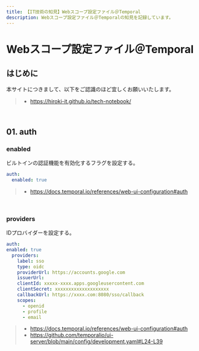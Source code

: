 ```yaml
---
title: 【IT技術の知見】Webスコープ設定ファイル＠Temporal
description: Webスコープ設定ファイル＠Temporalの知見を記録しています。
---
```


# Webスコープ設定ファイル＠Temporal

## はじめに

本サイトにつきまして、以下をご認識のほど宜しくお願いいたします。

> - https://hiroki-it.github.io/tech-notebook/

<br>

## 01. auth

### enabled

ビルトインの認証機能を有効化するフラグを設定する。

```yaml
auth:
  enabled: true
```

> - https://docs.temporal.io/references/web-ui-configuration#auth

<br>

### providers

IDプロバイダーを設定する。

```yaml
auth:
enabled: true
  providers:
    label: sso
    type: oidc
    providerUrl: https://accounts.google.com
    issuerUrl:
    clientId: xxxxx-xxxx.apps.googleusercontent.com
    clientSecret: xxxxxxxxxxxxxxxxxxxx
    callbackUrl: https://xxxx.com:8080/sso/callback
    scopes:
      - openid
      - profile
      - email
```

> - https://docs.temporal.io/references/web-ui-configuration#auth
> - https://github.com/temporalio/ui-server/blob/main/config/development.yaml#L24-L39

<br>
